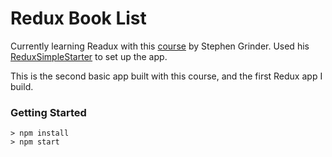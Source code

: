 # Redux Book List

Currently learning Readux with this [course](https://www.udemy.com/react-redux/) by Stephen Grinder. Used his [ReduxSimpleStarter](https://github.com/StephenGrider/ReduxSimpleStarter) to set up the app.

This is the second basic app built with this course, and the first Redux app I build. 

### Getting Started

```
> npm install
> npm start
```

